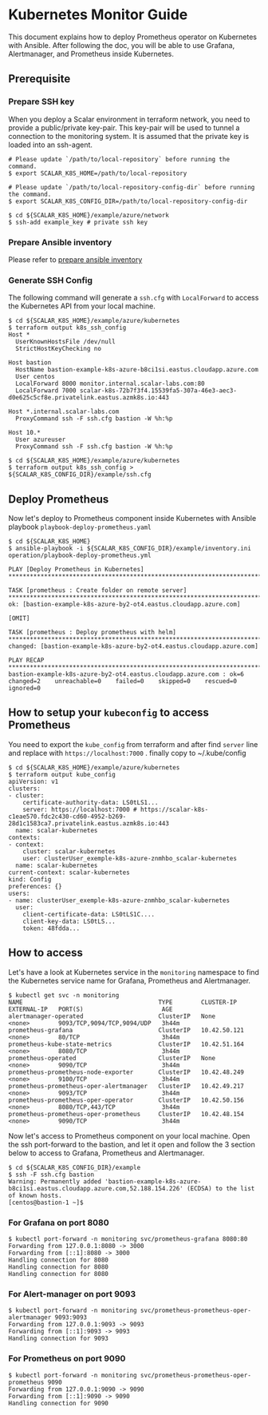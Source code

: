 # Kubernetes Monitor Guide

This document explains how to deploy Prometheus operator on Kubernetes with Ansible. After following the doc, you will be able to use Grafana, Alertmanager, and Prometheus inside Kubernetes.

## Prerequisite

### Prepare SSH key

When you deploy a Scalar environment in terraform network, you need to provide a public/private key-pair.
This key-pair will be used to tunnel a connection to the monitoring system.
It is assumed that the private key is loaded into an ssh-agent.

```console
# Please update `/path/to/local-repository` before running the command.
$ export SCALAR_K8S_HOME=/path/to/local-repository

# Please update `/path/to/local-repository-config-dir` before running the command.
$ export SCALAR_K8S_CONFIG_DIR=/path/to/local-repository-config-dir

$ cd ${SCALAR_K8S_HOME}/example/azure/network
$ ssh-add example_key # private ssh key
```

### Prepare Ansible inventory

Please refer to [prepare ansible inventory](./PrepareBastionTool.md#prepare-ansible-inventory)

### Generate SSH Config

The following command will generate a `ssh.cfg` with `LocalForward` to access the Kubernetes API from your local machine.

```console
$ cd ${SCALAR_K8S_HOME}/example/azure/kubernetes
$ terraform output k8s_ssh_config
Host *
  UserKnownHostsFile /dev/null
  StrictHostKeyChecking no

Host bastion
  HostName bastion-example-k8s-azure-b8ci1si.eastus.cloudapp.azure.com
  User centos
  LocalForward 8000 monitor.internal.scalar-labs.com:80
  LocalForward 7000 scalar-k8s-72b7f3f4.15539fa5-307a-46e3-aec3-d0e625c5cf8e.privatelink.eastus.azmk8s.io:443

Host *.internal.scalar-labs.com
  ProxyCommand ssh -F ssh.cfg bastion -W %h:%p

Host 10.*
  User azureuser
  ProxyCommand ssh -F ssh.cfg bastion -W %h:%p
```

```console
$ cd ${SCALAR_K8S_HOME}/example/azure/kubernetes
$ terraform output k8s_ssh_config > ${SCALAR_K8S_CONFIG_DIR}/example/ssh.cfg
```

## Deploy Prometheus

Now let's deploy to Prometheus component inside Kubernetes with Ansible playbook `playbook-deploy-prometheus.yaml`

```console
$ cd ${SCALAR_K8S_HOME}
$ ansible-playbook -i ${SCALAR_K8S_CONFIG_DIR}/example/inventory.ini operation/playbook-deploy-prometheus.yml

PLAY [Deploy Prometheus in Kubernetes] ************************************************************************************************************************************************************************

TASK [prometheus : Create folder on remote server] ************************************************************************************************************************************************************
ok: [bastion-example-k8s-azure-by2-ot4.eastus.cloudapp.azure.com]

[OMIT]

TASK [prometheus : Deploy prometheus with helm] ***************************************************************************************************************************************************************
changed: [bastion-example-k8s-azure-by2-ot4.eastus.cloudapp.azure.com]

PLAY RECAP ****************************************************************************************************************************************************************************************************
bastion-example-k8s-azure-by2-ot4.eastus.cloudapp.azure.com : ok=6    changed=2    unreachable=0    failed=0    skipped=0    rescued=0    ignored=0
```

## How to setup your `kubeconfig` to access Prometheus

You need to export the `kube_config` from terraform and after find `server` line and replace with `https://localhost:7000` . finally copy to ~/.kube/config

```console
$ cd ${SCALAR_K8S_HOME}/example/azure/kubernetes
$ terraform output kube_config
apiVersion: v1
clusters:
- cluster:
    certificate-authority-data: LS0tLS1...
    server: https://localhost:7000 # https://scalar-k8s-c1eae570.fdc2c430-cd60-4952-b269-28d1c1583ca7.privatelink.eastus.azmk8s.io:443
  name: scalar-kubernetes
contexts:
- context:
    cluster: scalar-kubernetes
    user: clusterUser_exemple-k8s-azure-znmhbo_scalar-kubernetes
  name: scalar-kubernetes
current-context: scalar-kubernetes
kind: Config
preferences: {}
users:
- name: clusterUser_exemple-k8s-azure-znmhbo_scalar-kubernetes
  user:
    client-certificate-data: LS0tLS1C....
    client-key-data: LS0tLS...
    token: 48fdda...
```

## How to access

Let's have a look at Kubernetes service in the `monitoring` namespace to find the Kubernetes service name for Grafana, Prometheus and Alertmanager.

```console
$ kubectl get svc -n monitoring
NAME                                      TYPE        CLUSTER-IP     EXTERNAL-IP   PORT(S)                      AGE
alertmanager-operated                     ClusterIP   None           <none>        9093/TCP,9094/TCP,9094/UDP   3h44m
prometheus-grafana                        ClusterIP   10.42.50.121   <none>        80/TCP                       3h44m
prometheus-kube-state-metrics             ClusterIP   10.42.51.164   <none>        8080/TCP                     3h44m
prometheus-operated                       ClusterIP   None           <none>        9090/TCP                     3h44m
prometheus-prometheus-node-exporter       ClusterIP   10.42.48.249   <none>        9100/TCP                     3h44m
prometheus-prometheus-oper-alertmanager   ClusterIP   10.42.49.217   <none>        9093/TCP                     3h44m
prometheus-prometheus-oper-operator       ClusterIP   10.42.50.156   <none>        8080/TCP,443/TCP             3h44m
prometheus-prometheus-oper-prometheus     ClusterIP   10.42.48.154   <none>        9090/TCP                     3h44m
```

Now let's access to Prometheus component on your local machine. Open the ssh port-forward to the bastion, and let it open and follow the 3 section below to access to Grafana, Prometheus and Alertmanager.

```console
$ cd ${SCALAR_K8S_CONFIG_DIR}/example
$ ssh -F ssh.cfg bastion
Warning: Permanently added 'bastion-example-k8s-azure-b8ci1si.eastus.cloudapp.azure.com,52.188.154.226' (ECDSA) to the list of known hosts.
[centos@bastion-1 ~]$
```

### For Grafana on port 8080

```console
$ kubectl port-forward -n monitoring svc/prometheus-grafana 8080:80
Forwarding from 127.0.0.1:8080 -> 3000
Forwarding from [::1]:8080 -> 3000
Handling connection for 8080
Handling connection for 8080
Handling connection for 8080
```

### For Alert-manager on port 9093

```console
$ kubectl port-forward -n monitoring svc/prometheus-prometheus-oper-alertmanager 9093:9093
Forwarding from 127.0.0.1:9093 -> 9093
Forwarding from [::1]:9093 -> 9093
Handling connection for 9093
```

### For Prometheus on port 9090

```console
$ kubectl port-forward -n monitoring svc/prometheus-prometheus-oper-prometheus 9090
Forwarding from 127.0.0.1:9090 -> 9090
Forwarding from [::1]:9090 -> 9090
Handling connection for 9090
```
